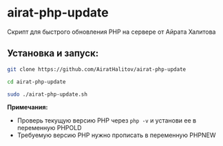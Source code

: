 # airat-php-update
Скрипт для быстрого обновления PHP на сервере от Айрата Халитова

## Установка и запуск:
```bash
git clone https://github.com/AiratHalitov/airat-php-update

cd airat-php-update

sudo ./airat-php-update.sh
```

**Примечания:** 
- Проверь текущую версию PHP через `php -v` и установи ее в переменную PHPOLD
- Требуемую версию PHP нужно прописать в переменную PHPNEW
